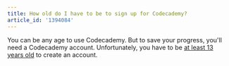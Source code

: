 ```yaml
---
title: How old do I have to be to sign up for Codecademy?
article_id: '1394084'
---
```

You can be any age to use Codecademy. But to save your progress, you'll need a Codecademy account. Unfortunately, you have to be [at least 13 years old](http://coppa.org) to create an account.
